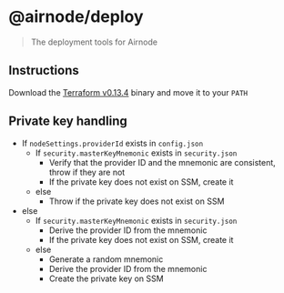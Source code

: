 # @airnode/deploy

> The deployment tools for Airnode

## Instructions

Download the [Terraform v0.13.4](https://www.terraform.io/downloads.html) binary and move it to your `PATH`

## Private key handling

-  If `nodeSettings.providerId` exists in `config.json`
    - If `security.masterKeyMnemonic` exists in `security.json`
      - Verify that the provider ID and the mnemonic are consistent, throw if they are not
      - If the private key does not exist on SSM, create it
    - else
      - Throw if the private key does not exist on SSM
- else
    - If `security.masterKeyMnemonic` exists in `security.json`
      - Derive the provider ID from the mnemonic
      - If the private key does not exist on SSM, create it
    - else
      - Generate a random mnemonic
      - Derive the provider ID from the mnemonic
      - Create the private key on SSM
